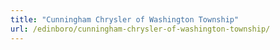 ```yaml
---
title: "Cunningham Chrysler of Washington Township"
url: /edinboro/cunningham-chrysler-of-washington-township/
---
```

